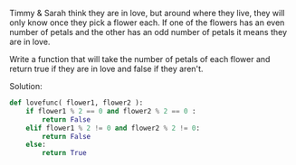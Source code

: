 Timmy & Sarah think they are in love, but around where they live, they will only know once they pick a flower each. If one of the flowers has an even number of petals and the other has an odd number of petals it means they are in love.

Write a function that will take the number of petals of each flower and return true if they are in love and false if they aren't.

Solution:

```python
def lovefunc( flower1, flower2 ):
    if flower1 % 2 == 0 and flower2 % 2 == 0 :
        return False
    elif flower1 % 2 != 0 and flower2 % 2 != 0:
        return False
    else:
        return True
```
